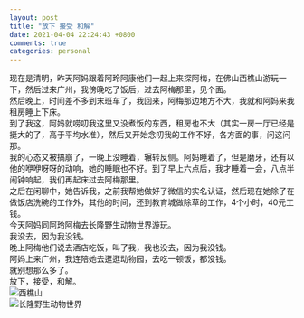 ```yaml
---
layout: post
title: "放下 接受 和解"
date: 2021-04-04 22:24:43 +0800
comments: true
categories: personal
---
```

现在是清明，昨天阿妈跟着阿玲阿康他们一起上来探阿梅，在佛山西樵山游玩一下，然后过来广州，我傍晚吃了饭后，过去阿梅那里，见个面。  
然后晚上，时间差不多到末班车了，我回来，阿梅那边地方不大，我就和阿妈来我租房睡上下床。  
到了我这，阿妈就唠叨我这里又没煮饭的东西，租房也不大（其实一房一厅已经是挺大的了，高于平均水准），然后又开始念叨我的工作不好，各方面的事，问这问那。  
我的心态又被搞崩了，一晚上没睡着，辗转反侧。阿妈睡着了，但是磨牙，还有以他的咿咿呀呀的动响，她的睡眠也不好。到了早上六点后，我才睡着一会，八点半闹钟响起，我们再起床过去阿梅那里。  
之后在闲聊中，她告诉我，之前我帮她做好了微信的实名认证，然后现在她除了在做饭店洗碗的工作外，其他的时间，还到教育城做除草的工作，4个小时，40元工钱。  
今天阿妈同阿玲阿梅去长隆野生动物世界游玩。  
我没去，因为我没钱。  
晚上阿梅他们说去酒店吃饭，叫了我，我也没去，因为我没钱。  
阿妈上来广州，我连陪她去逛逛动物园，去吃一顿饭，都没钱。  
就别想那么多了。  
放下，接受，和解。  
![西樵山](http://r.photo.store.qq.com/psc?/V53xBhKC4JFvE03uTNAL1QWxNF3K6JJT/TmEUgtj9EK6.7V8ajmQrEGnkq54Cr6lEM0Mg14Mgqau6*qn3nosETkkPu31w36Dg.XVPXYvZF4hHwB5QdpzuHvPD68GYPByRH1GHLTQU*6w!/r)  
![长隆野生动物世界](http://r.photo.store.qq.com/psc?/V53xBhKC4JFvE03uTNAL1QWxNF3K6JJT/TmEUgtj9EK6.7V8ajmQrEJCffLXulfmzNJyIs49ax5dDSz6Quj.LDPY6QL9YPW3LScSIlmbgU2DVf3RFItlN16ci3niXQ0Bh*mg82qjDipc!/r)  
